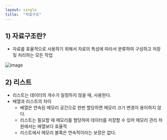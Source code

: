```yaml
---
layout: single
title:  "자료구조"
---
```


## 1) 자료구조란?
-  자료를 효율적으로 사용하기 위해서 자료의 특성에 따라서 분류하여 구성하고 저장 및 처리하는 모든 작업

![image](https://user-images.githubusercontent.com/55589616/210462798-d12c35f2-dc19-4ad2-8d28-8f38686d8889.png)

## 2) 리스트
- 리스트는 데이터의 개수가 일정하지 않을 때, 사용한다.
- 배열과 리스트의 차이
    - 배열은 연속된 메모리 공간으로 한번 할당하면 메모리 크기 변경이 용이하지 않다.
    - 리스트는 필요할 때 메모리를 할당하여 데이터를 저장할 수 있어 메모리 관리 차원에서는 배열보다 효율적
    - 리스트에서 메모리 블록은 연속적이라는 보장은 없다.

